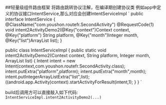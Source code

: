 ##轻量级组件路由框架
将路由跳转协议注解，在编译期创建协议类
例如app中定义的协议接口IntentService,那么对应会创建IntentServiceImpl
 `  public interface IntentService {
       @ClassName("com.youshon.routefr.SecondActivity")
       @RequestCode(1)
       void intent2ActivityDemo2(@Key("context")Context context,
                                 @Key("platform") String platform,
                                 @Key("month")Integer month,
                                 @Key("list")ArrayList<Integer> list);
   }
   
  
   public class IntentServiceImpl {
     public static void intent2ActivityDemo2(Context context, String platform, Integer month,
         ArrayList<Integer> list) {
       Intent intent = new Intent(context,com.youshon.routefr.SecondActivity.class);
       intent.putExtra("platform",platform);
       intent.putExtra("month",month);
       intent.putIntegerArrayListExtra("list",list);
       ((android.app.Activity)context).startActivityForResult(intent,1);
     }
   }
   `



build后调用方可以直接敲入如下代码: 
`IntentServiceImpl.intent2ActivityDemo2(...)`


